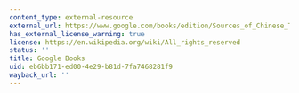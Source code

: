 ```yaml
---
content_type: external-resource
external_url: https://www.google.com/books/edition/Sources_of_Chinese_Tradition/TQN9nwkkXGsC?hl=en&gbpv=1
has_external_license_warning: true
license: https://en.wikipedia.org/wiki/All_rights_reserved
status: ''
title: Google Books
uid: eb6bb171-ed00-4e29-b81d-7fa7468281f9
wayback_url: ''
---
```


